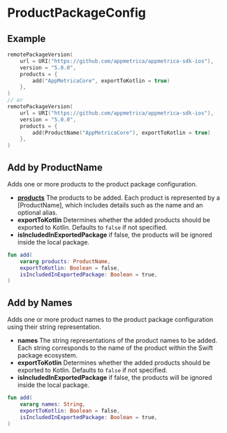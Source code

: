 # ProductPackageConfig

## Example

```Kotlin
remotePackageVersion(
    url = URI("https://github.com/appmetrica/appmetrica-sdk-ios"),
    version = "5.0.0",
    products = {
        add("AppMetricaCore", exportToKotlin = true)
    },
)
// or
remotePackageVersion(
    url = URI("https://github.com/appmetrica/appmetrica-sdk-ios"),
    version = "5.0.0",
    products = {
        add(ProductName("AppMetricaCore"), exportToKotlin = true)
    },
)
```

## Add by ProductName

Adds one or more products to the product package configuration.

- **[products](./productName.md)** The products to be added. Each product is represented by a [ProductName],
  which includes details such as the name and an optional alias.
- **exportToKotlin** Determines whether the added products should be exported
  to Kotlin. Defaults to `false` if not specified.
- **isIncludedInExportedPackage** if false, the products will be ignored inside the local package.

```Kotlin
fun add(
    vararg products: ProductName,
    exportToKotlin: Boolean = false,
    isIncludedInExportedPackage: Boolean = true,
)
```

## Add by Names

Adds one or more product names to the product package configuration using their string representation.

- **names** The string representations of the product names to be added.
  Each string corresponds to the name of the product within the Swift package ecosystem.
- **exportToKotlin** Determines whether the added products should be exported
  to Kotlin. Defaults to `false` if not specified.
- **isIncludedInExportedPackage** if false, the products will be ignored inside the local package.

```Kotlin
fun add(
    vararg names: String,
    exportToKotlin: Boolean = false,
    isIncludedInExportedPackage: Boolean = true,
)
```
